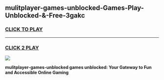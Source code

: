 
## mulitplayer-games-unblocked-Games-Play-Unblocked-&-Free-3gakc
<h3>
<a href="https://premium76.site?title=mulitplayer-games-unblocked&ref=24A">CLICK TO PLAY</a></h3>
<hr>

<h3>
<a href="https://premium76.site?title=mulitplayer-games-unblocked&ref=24A">CLICK 2 PLAY</a>
  
</h3>

<a href="https://premium76.site?title=mulitplayer-games-unblocked&ref=24A"><img src="https://clearcache.store/games.png"></a>


**mulitplayer-games-unblocked games unblocked: Your Gateway to Fun and Accessible Online Gaming**
